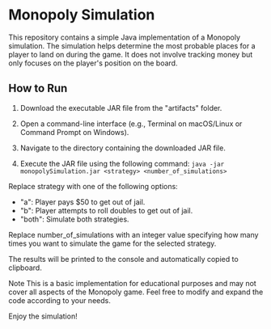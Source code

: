 # Monopoly Simulation

This repository contains a simple Java implementation of a Monopoly simulation. The simulation helps determine the most probable places for a player to land on during the game. It does not involve tracking money but only focuses on the player's position on the board.

## How to Run

1. Download the executable JAR file from the "artifacts" folder.

2. Open a command-line interface (e.g., Terminal on macOS/Linux or Command Prompt on Windows).

3. Navigate to the directory containing the downloaded JAR file.

4. Execute the JAR file using the following command:
`java -jar monopolySimulation.jar <strategy> <number_of_simulations>`

Replace strategy with one of the following options:

* "a": Player pays $50 to get out of jail.
* "b": Player attempts to roll doubles to get out of jail.
* "both": Simulate both strategies.

Replace number_of_simulations with an integer value specifying how many times you want to simulate the game for the selected strategy.

The results will be printed to the console and automatically copied to clipboard.

Note
This is a basic implementation for educational purposes and may not cover all aspects of the Monopoly game. Feel free to modify and expand the code according to your needs.

Enjoy the simulation!
